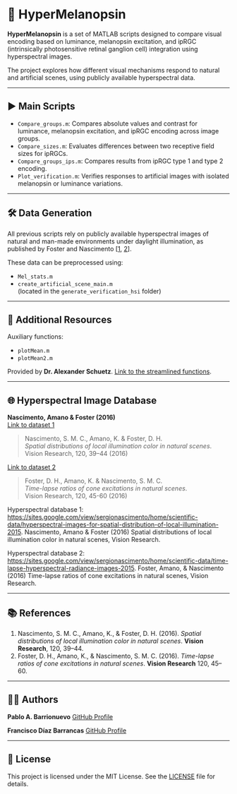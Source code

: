 # 🧬 HyperMelanopsin

**HyperMelanopsin** is a set of MATLAB scripts designed to compare visual encoding based on luminance, melanopsin excitation, and ipRGC (intrinsically photosensitive retinal ganglion cell) integration using hyperspectral images.

The project explores how different visual mechanisms respond to natural and artificial scenes, using publicly available hyperspectral data.

---

## ▶️ Main Scripts

- `Compare_groups.m`: Compares absolute values and contrast for luminance, melanopsin excitation, and ipRGC encoding across image groups.
- `Compare_sizes.m`: Evaluates differences between two receptive field sizes for ipRGCs.
- `Compare_groups_ips.m`: Compares results from ipRGC type 1 and type 2 encoding.
- `Plot_verification.m`: Verifies responses to artificial images with isolated melanopsin or luminance variations.
  
---

## 🛠️ Data Generation

All previous scripts rely on publicly available hyperspectral images of natural and man-made environments under daylight illumination, as published by Foster and Nascimento [[1](#references), [2](#references)].

These data can be preprocessed using:

- `Mel_stats.m`
- `create_artificial_scene_main.m`  
(located in the `generate_verification_hsi` folder)

---

## 📂 Additional Resources

Auxiliary functions:

- `plotMean.m`
- `plotMean2.m`
  
Provided by **Dr. Alexander Schuetz**. 
[Link to the streamlined functions](https://osf.io/2r4ux/).


---

## 🌐 Hyperspectral Image Database

**Nascimento, Amano & Foster (2016)**  
[Link to dataset 1](https://sites.google.com/view/sergionascimento/home/scientific-data/hyperspectral-images-for-spatial-distribution-of-local-illumination-2015)

> Nascimento, S. M. C., Amano, K. & Foster, D. H.  
> *Spatial distributions of local illumination color in natural scenes*.  
> Vision Research, 120, 39–44 (2016)

[Link to dataset 2](https://sites.google.com/view/sergionascimento/home/scientific-data/time-lapse-hyperspectral-radiance-images-2015)
> Foster, D. H., Amano, K. & Nascimento, S. M. C.  
> *Time-lapse ratios of cone excitations in natural scenes*.  
> Vision Research, 120, 45-60 (2016)

Hyperspectral database 1: https://sites.google.com/view/sergionascimento/home/scientific-data/hyperspectral-images-for-spatial-distribution-of-local-illumination-2015.  Nascimento, Amano & Foster (2016) Spatial distributions of local illumination color in natural scenes, Vision Research.

Hyperspectral database 2: https://sites.google.com/view/sergionascimento/home/scientific-data/time-lapse-hyperspectral-radiance-images-2015. Foster, Amano, & Nascimento (2016) Time-lapse ratios of cone excitations in natural scenes, Vision Research.

---

## 📚 References

1. Nascimento, S. M. C., Amano, K., & Foster, D. H. (2016). *Spatial distributions of local illumination color in natural scenes*. **Vision Research**, 120, 39–44.
2. Foster, D. H., Amano, K., & Nascimento, S. M. C. (2016). *Time-lapse ratios of cone excitations in natural scenes*. **Vision Research** 120, 45–60.

---

## 🧑‍💻 Authors
**Pablo A. Barrionuevo**  [GitHub Profile](https://github.com/pbarrionuevo)

**Francisco Díaz Barrancas**  [GitHub Profile](https://github.com/francisco-diaz-barrancas)

---

## 📄 License

This project is licensed under the MIT License. See the [LICENSE](LICENSE) file for details.






